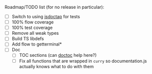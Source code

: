 Roadmap/TODO list (for no release in particular):

- [ ] Switch to using [jsdoctap](http://npm.im/jsdoctap) for tests
- [ ] 100% flow coverage
- [ ] 100% test coverage
- [ ] Remove all weak types
- [ ] Build TS libdefs
- [ ] Add flow to getterminal*
- [ ] Doc
  - [ ] TOC sections (can [doctoc](https://github.com/thlorenz/doctoc) help here?)
  - [ ] Fix all functions that are wrapped in `curry` so documentation.js actually knows what to do with them
